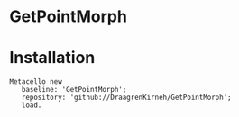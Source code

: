 
# GetPointMorph

# Installation

```smalltalk
Metacello new
   baseline: 'GetPointMorph';
   repository: 'github://DraagrenKirneh/GetPointMorph';
   load.
```
